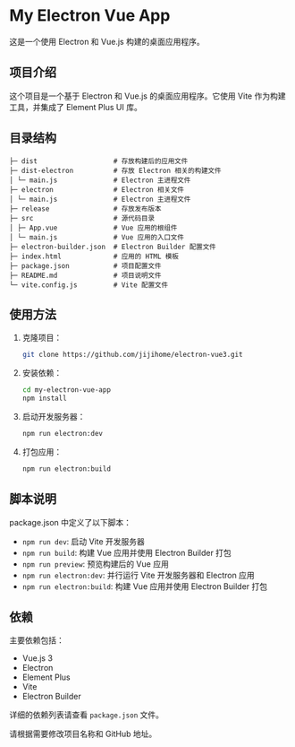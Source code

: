 # My Electron Vue App

这是一个使用 Electron 和 Vue.js 构建的桌面应用程序。

## 项目介绍

这个项目是一个基于 Electron 和 Vue.js 的桌面应用程序。它使用 Vite 作为构建工具，并集成了 Element Plus UI 库。

## 目录结构

```
├─ dist                   # 存放构建后的应用文件
├─ dist-electron          # 存放 Electron 相关的构建文件
│ └─ main.js              # Electron 主进程文件
├─ electron               # Electron 相关文件
│ └─ main.js              # Electron 主进程文件
├─ release                # 存放发布版本
├─ src                    # 源代码目录
│ ├─ App.vue              # Vue 应用的根组件
│ └─ main.js              # Vue 应用的入口文件
├─ electron-builder.json  # Electron Builder 配置文件
├─ index.html             # 应用的 HTML 模板
├─ package.json           # 项目配置文件
├─ README.md              # 项目说明文件
└─ vite.config.js         # Vite 配置文件
```

## 使用方法

1. 克隆项目：

   ```bash
   git clone https://github.com/jijihome/electron-vue3.git
   ```

2. 安装依赖：

   ```bash
   cd my-electron-vue-app
   npm install
   ```

3. 启动开发服务器：

   ```bash
   npm run electron:dev
   ```

4. 打包应用：
   ```bash
   npm run electron:build
   ```

## 脚本说明

package.json 中定义了以下脚本：

- `npm run dev`: 启动 Vite 开发服务器
- `npm run build`: 构建 Vue 应用并使用 Electron Builder 打包
- `npm run preview`: 预览构建后的 Vue 应用
- `npm run electron:dev`: 并行运行 Vite 开发服务器和 Electron 应用
- `npm run electron:build`: 构建 Vue 应用并使用 Electron Builder 打包

## 依赖

主要依赖包括：

- Vue.js 3
- Electron
- Element Plus
- Vite
- Electron Builder

详细的依赖列表请查看 `package.json` 文件。

请根据需要修改项目名称和 GitHub 地址。
